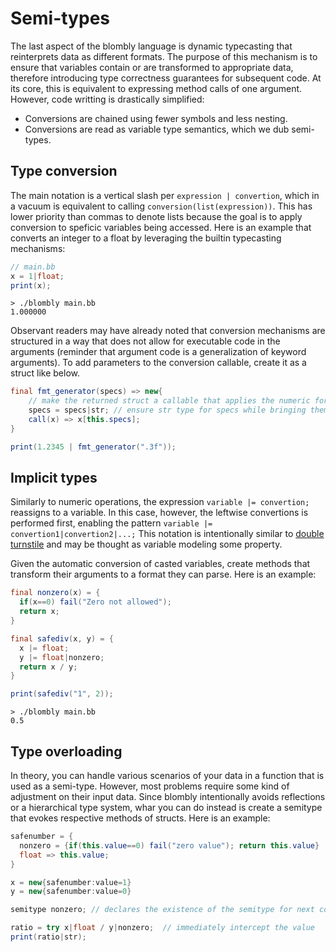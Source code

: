 # Semi-types

The last aspect of the blombly language is dynamic typecasting that reinterprets
data as different formats. The purpose of this mechanism is to ensure that variables contain
or are transformed to appropriate data, therefore introducing type correctness guarantees
for subsequent code. At its core, this is equivalent to expressing
method calls of one argument. However, code writting is drastically simplified:

- Conversions are chained using fewer symbols and less nesting.
- Conversions are read as variable type semantics, which we dub semi-types.

## Type conversion

The main notation is a vertical slash per `expression | convertion`,
which in a vacuum is equivalent to calling `conversion(list(expression))`. 
This has lower priority than commas to denote lists because the goal is
to apply conversion to speficic variables being accessed. Here is an example that converts an integer 
to a float by leveraging the builtin typecasting mechanisms:

```java
// main.bb
x = 1|float;
print(x);
```

```text
> ./blombly main.bb
1.000000
```

Observant readers may have already noted that conversion mechanisms are structured
in a way that does not allow for executable code in the arguments (reminder that argument
code is a generalization of keyword arguments).
To add parameters to the conversion callable, create it as a struct like below.

```java
final fmt_generator(specs) => new{
    // make the returned struct a callable that applies the numeric formatting pattern
    specs = specs|str; // ensure str type for specs while bringing them within new
    call(x) => x[this.specs]; 
}

print(1.2345 | fmt_generator(".3f"));
```


## Implicit types

Similarly to numeric operations, the expression `variable |= convertion;` reassigns to a variable. 
In this case, however, the leftwise convertions is performed first, enabling the pattern
`variable |= convertion1|convertion2|...;` 
This notation is intentionally similar to 
[double turnstile](https://en.wikipedia.org/wiki/Double_turnstile) and may be thought as 
variable modeling some property.

Given the automatic conversion of casted variables, 
create methods that transform their arguments to a format they can parse.
Here is an example:

```java
final nonzero(x) = {
  if(x==0) fail("Zero not allowed"); 
  return x;
}

final safediv(x, y) = {
  x |= float;
  y |= float|nonzero;
  return x / y;
}

print(safediv("1", 2));
```

```text
> ./blombly main.bb
0.5
```

## Type overloading

In theory, you can handle various scenarios of your data in a function
that is used as a semi-type. However, most problems require some kind
of adjustment on their input data. Since blombly intentionally avoids 
reflections or a hierarchical type system, whar you can do instead is
create a semitype that evokes respective methods of structs.
Here is an example:

```java
safenumber = {
  nonzero = {if(this.value==0) fail("zero value"); return this.value}
  float => this.value;
}

x = new{safenumber:value=1}
y = new{safenumber:value=0}

semitype nonzero; // declares the existence of the semitype for next code

ratio = try x|float / y|nonzero;  // immediately intercept the value
print(ratio|str);
```

